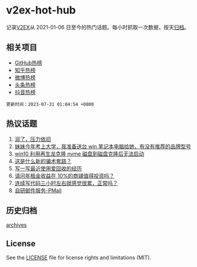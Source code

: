 # v2ex-hot-hub

 记录[V2EX](https://www.v2ex.com/)从 2021-01-06 日至今的热门话题。每小时抓取一次数据，按天[归档](archives)。
 
 ## 相关项目

- [GitHub热榜](https://github.com/lonnyzhang423/github-hot-hub)
- [知乎热榜](https://github.com/lonnyzhang423/zhihu-hot-hub)
- [微博热榜](https://github.com/lonnyzhang423/weibo-hot-hub)
- [头条热榜](https://github.com/lonnyzhang423/toutiao-hot-hub)
- [抖音热榜](https://github.com/lonnyzhang423/douyin-hot-hub)


 `更新时间：2023-07-31 01:04:54 +0800`

## 热议话题

1. [润了，压力依旧](https://www.v2ex.com/t/960891)
1. [妹妹今年考上大学，我准备送台 win 笔记本电脑给她，有没有推荐的品牌型号](https://www.v2ex.com/t/960951)
1. [win10 利用再生龙克隆 nvme 磁盘到磁盘克隆后无法启动](https://www.v2ex.com/t/960888)
1. [这是什么新的骗术套路？](https://www.v2ex.com/t/960909)
1. [写一写最近使用爱回收的经历](https://www.v2ex.com/t/960987)
1. [请问年租金收益在 10%的商铺值得投资吗？](https://www.v2ex.com/t/960972)
1. [连续写代码三小时左右就感觉很累，正常吗？](https://www.v2ex.com/t/960969)
1. [自研邮件服务-PMail](https://www.v2ex.com/t/960934)

## 历史归档

[archives](archives)

## License

See the [LICENSE](LICENSE) file for license rights and limitations (MIT).
